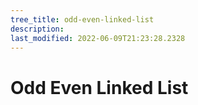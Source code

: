 ```yaml
---
tree_title: odd-even-linked-list
description: 
last_modified: 2022-06-09T21:23:28.2328
---
```


# Odd Even Linked List
